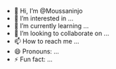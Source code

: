 - 👋 Hi, I’m @Moussaninjo
- 👀 I’m interested in ...
- 🌱 I’m currently learning ...
- 💞️ I’m looking to collaborate on ...
- 📫 How to reach me ...
- 😄 Pronouns: ...
- ⚡ Fun fact: ...

<!---
Moussaninjo/Moussaninjo is a ✨ special ✨ repository because its `README.md` (this file) appears on your GitHub profile.
You can click the Preview link to take a look at your changes.
--->
